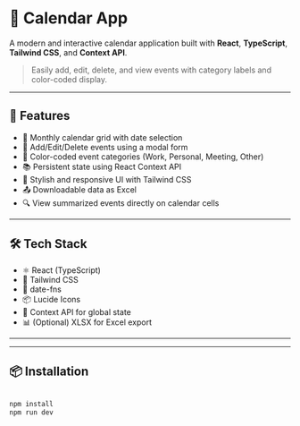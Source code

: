 # 📅 Calendar App

A modern and interactive calendar application built with **React**, **TypeScript**, **Tailwind CSS**, and **Context API**.

> Easily add, edit, delete, and view events with category labels and color-coded display.

---

## 🚀 Features

- 📆 Monthly calendar grid with date selection  
- 📝 Add/Edit/Delete events using a modal form  
- 🎨 Color-coded event categories (Work, Personal, Meeting, Other)  
- 📚 Persistent state using React Context API  
- 💅 Stylish and responsive UI with Tailwind CSS  
- 📤 Downloadable data as Excel 
- 🔍 View summarized events directly on calendar cells

---

## 🛠 Tech Stack

- ⚛️ React (TypeScript)
- 💨 Tailwind CSS
- 📅 date-fns
- 📦 Lucide Icons
- 📁 Context API for global state
- 📊 (Optional) XLSX for Excel export

---



---

## 📦 Installation

```bash

npm install
npm run dev  
